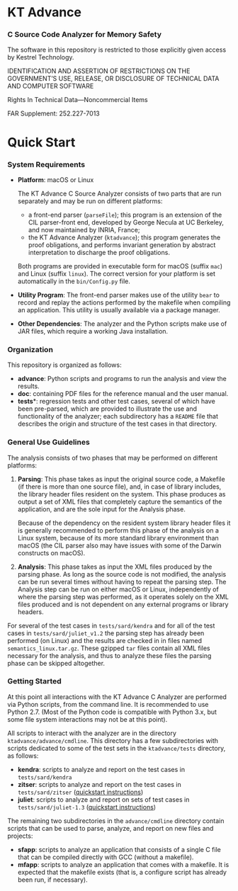 # KT Advance
### C Source Code Analyzer for Memory Safety

The software in this repository is restricted to those explicitly
given access by Kestrel Technology.

IDENTIFICATION AND ASSERTION OF RESTRICTIONS ON THE GOVERNMENT’S USE,
RELEASE, OR DISCLOSURE OF TECHNICAL DATA AND COMPUTER SOFTWARE

Rights In Technical Data—Noncommercial Items

FAR Supplement: 252.227-7013

# Quick Start

### System Requirements
* **Platform**: macOS or Linux

  The KT Advance C Source Analyzer consists of two parts that are run separately and may be run on different platforms:
   * a front-end parser (```parseFile```); this program is an extension of the CIL parser-front end, developed by George Necula at UC Berkeley, and now maintained by INRIA, France;
   * the KT Advance Analyzer (```ktadvance```); this program generates the proof obligations, and performs invariant generation by abstract interpretation to discharge the proof obligations.

   Both programs are provided in executable form for macOS (suffix ```mac```) and Linux (suffix ```linux```). The correct version for your platform is set automatically in the ```bin/Config.py``` file.

* **Utility Program**: The front-end parser makes use of the utility ```bear``` to record and replay the actions performed by the makefile when compiling an application. This utility is usually available via a package manager.

* **Other Dependencies**: The analyzer and the Python scripts make use of JAR files, which require a working Java installation.


### Organization

This repository is organized as follows:
* **advance**: Python scripts and programs to run the analysis and view the results.
* **doc**: containing PDF files for the reference manual and the user manual.
* **tests***: regression tests and other test cases, several of which have been pre-parsed, which are provided to illustrate the use and functionality of the analyzer; each subdirectory has a ```README``` file that describes the origin and structure of the test cases in that directory.


### General Use Guidelines

The analysis consists of two phases that may be performed on different platforms:
1. **Parsing**: This phase takes as input the original source code, a Makefile (if there is more than
   one source file), and, in case of library includes, the library header files resident on the system.
   This phase produces as output a set of XML files that completely capture the semantics of the application, and are the sole input for the Analysis phase.

   Because of the dependency on the resident system library header files it is generally recommended to perform this phase of the analysis on a Linux system, because of its more standard library environment than macOS (the CIL parser also may have issues with some of the Darwin constructs on macOS).

2. **Analysis**: This phase takes as input the XML files produced by the parsing phase. As long as the source code is not modified, the analysis can be run several times without having to repeat the parsing step. The Analysis step can be run on either macOS or Linux, independently of where the parsing step was performed, as it operates solely on the XML files produced and is not dependent on any external programs or library headers.

For several of the test cases in ```tests/sard/kendra``` and for all of the test cases in ```tests/sard/juliet_v1.2```
the parsing step has already been performed (on Linux) and the results are checked in in files named
```semantics_linux.tar.gz```. These gzipped ```tar``` files contain all XML files necessary for the analysis, and thus to analyze these files the parsing phase can be skipped altogether.


### Getting Started

At this point all interactions with the KT Advance C Analyzer are
performed via Python scripts, from the command line. It is recommended
to use Python 2.7. (Most of the Python code is compatible with
Python 3.x, but some file system interactions may not be at this
point).

All scripts to interact with the analyzer are in the directory
```ktadvance/advance/cmdline```. This directory has a few subdirectories
with scripts dedicated to some of the test sets in the ```ktadvance/tests```
directory, as follows:

- **kendra**: scripts to analyze and report on the test cases in
     ```tests/sard/kendra```
- **zitser**: scripts to analyze and report on the test cases in
     ```tests/sard/zitser``` ([quickstart instructions](advance/cmdline/zitser/README.md))
- **juliet**: scripts to analyze and report on sets of test cases in
     ```tests/sard/juliet-1.3``` ([quickstart instructions](advance/cmdline/juliet/README.md))

The remaining two subdirectories in the ```advance/cmdline``` directory
contain scripts that can be used to parse, analyze, and
report on new files and projects:

- **sfapp**: scripts to analyze an application that consists of a
     single C file that can be compiled directly with GCC (without a
     makefile).
- **mfapp**: scripts to analyze an application that comes with a
	makefile. It is expected that the makefile exists (that is,
	a configure script has already been run, if necessary).
